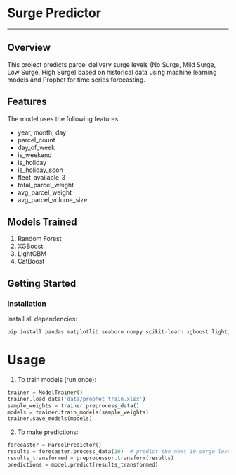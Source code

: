 # Surge Predictor
---
## Overview
This project predicts parcel delivery surge levels (No Surge, Mild Surge, Low Surge, High Surge) based on historical data using machine learning models and Prophet for time series forecasting.

## Features
The model uses the following features:
- year, month, day
- parcel_count
- day_of_week
- is_weekend
- is_holiday
- is_holiday_soon
- fleet_available_3
- total_parcel_weight
- avg_parcel_weight
- avg_parcel_volume_size

## Models Trained
1. Random Forest
2. XGBoost
3. LightGBM
4. CatBoost

## Getting Started

### Installation
Install all dependencies:
```bash
pip install pandas matplotlib seaborn numpy scikit-learn xgboost lightgbm catboost prophet joblib ipykernel openpyxl
```

# Usage
1. To train models (run once):
```python
trainer = ModelTrainer()
trainer.load_data('data/prophet_train.xlsx')
sample_weights = trainer.preprocess_data()
models = trainer.train_models(sample_weights)
trainer.save_models(models)
```
2. To make predictions:
```python
forecaster = ParcelPredictor()
results = forecaster.process_data(10)  # predict the next 10 surge levels for each day
results_transformed = preprocessor.transform(results)
predictions = model.predict(results_transformed)
```
